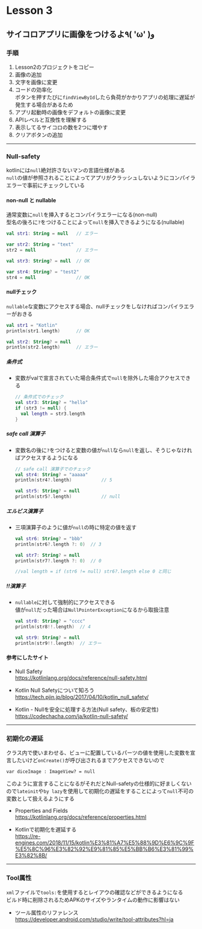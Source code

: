 # Lesson 3

## サイコロアプリに画像をつけるよ٩( 'ω' )و

### 手順

1. Lesson2のプロジェクトをコピー
2. 画像の追加
3. 文字を画像に変更
4. コードの効率化<br>
  ボタンを押すたびに`findViewById`したら負荷がかかりアプリの処理に遅延が発生する場合があるため
5. アプリ起動時の画像をデフォルトの画像に変更
6. APIレベルと互換性を理解する
7. 表示してるサイコロの数を2つに増やす
8. クリアボタンの追加

--------------------------------------------------------------------------------

### Null-safety

kotlinには`null`絶対許さないマンの言語仕様がある<br>
`null`の値が参照されることによってアプリがクラッシュしないようにコンパイラエラーで事前にチェックしている

#### non-null と nullable

通常変数に`null`を挿入するとコンパイラエラーになる(non-null)<br>
型名の後ろに`?`をつけることによって`null`を挿入できるようになる(nullable)

```kotlin
val str1: String = null   // エラー

var str2: String = "text"
str2 = null               // エラー

val str3: String? = null  // OK

var str4: String? = "test2"  
str4 = null               // OK
```

#### nullチェック

`nullable`な変数にアクセスする場合、nullチェックをしなければコンパイラエラーがおきる

```kotlin
val str1 = "Kotlin"
println(str1.length)      // OK

val str2: String? = null
println(str2.length)      // エラー
```

##### 条件式

- 変数がvalで宣言されていた場合条件式で`null`を除外した場合アクセスできる

  ```kotlin
  // 条件式でのチェック
  val str3: String? = "hello"
  if (str3 != null) {
    val length = str3.length
  }
  ```

##### safe call 演算子

- 変数名の後に`?`をつけると変数の値が`null`なら`null`を返し、そうじゃなければアクセスするようになる

  ```kotlin
  // safe call 演算子でのチェック
  val str4: String? = "aaaaa"
  println(str4?.length)           // 5

  val str5: String? = null
  println(str5?.length)           // null
  ```

##### エルビス演算子

- 三項演算子のように値が`null`の時に特定の値を返す

  ```kotlin
  val str6: String? = "bbb"
  println(str6?.length ?: 0)  // 3

  val str7: String? = null
  println(str7?.length ?: 0)  // 0

  //val length = if (str6 != null) str6?.length else 0 と同じ
  ```

##### !!演算子

- `nullable`に対して強制的にアクセスできる<br>
  値が`null`だった場合は`NullPointerException`になるから取扱注意

  ```kotlin
  val str8: String? = "cccc"
  println(str8!!.length)  // 4

  val str9: String? = null
  println(str9!!.length)  // エラー
  ```

#### 参考にしたサイト

- Null Safety<br>
  <https://kotlinlang.org/docs/reference/null-safety.html>

- Kotlin Null Safetyについて知ろう<br>
  <https://tech.pjin.jp/blog/2017/04/10/kotlin_null_safety/>

- Kotlin - Nullを安全に処理する方法(Null safety、板の安定性)<br>
  <https://codechacha.com/ja/kotlin-null-safety/>

--------------------------------------------------------------------------------

### 初期化の遅延

クラス内で使いまわせる、ビューに配置しているパーツの値を使用した変数を宣言したいけど`onCreate()`が呼び出されるまでアクセスできないので

```
var diceImage : ImageView? = null
```

このように宣言することになるがそれだとNull-safetyの仕様的に好ましくないので`lateinit`や`by lazy`を使用して初期化の遅延をすることによって`null`不可の変数として扱えるようにする

- Properties and Fields<br>
  <https://kotlinlang.org/docs/reference/properties.html>

- Kotlinで初期化を遅延する<br>
  <https://re-engines.com/2018/11/15/kotlin%E3%81%A7%E5%88%9D%E6%9C%9F%E5%8C%96%E3%82%92%E9%81%85%E5%BB%B6%E3%81%99%E3%82%8B/>

--------------------------------------------------------------------------------

### Tool属性

`xml`ファイルで`tools:`を使用するとレイアウの確認などができるようになる<br>
ビルド時に削除されるためAPKのサイズやランタイムの動作に影響はない

- ツール属性のリファレンス<br>
  <https://developer.android.com/studio/write/tool-attributes?hl=ja>
